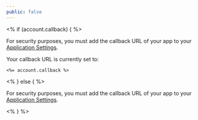 ```yaml
---
public: false
---
```


<div class="setup-callback">
<% if (account.callback) { %>
<p>For security purposes, you must add the callback URL of your app to your <a href="${manage_url}/#/applications/${account.clientId}/settings">Application Settings</a>.</p>
<p>Your callback URL is currently set to:
<pre><code><%= account.callback %></code></pre>
</p>
<% } else { %>
<p>For security purposes, you must add the callback URL of your app to your <a href="${manage_url}/#/applications">Application Settings</a>.</p>
<% } %>

</div>
